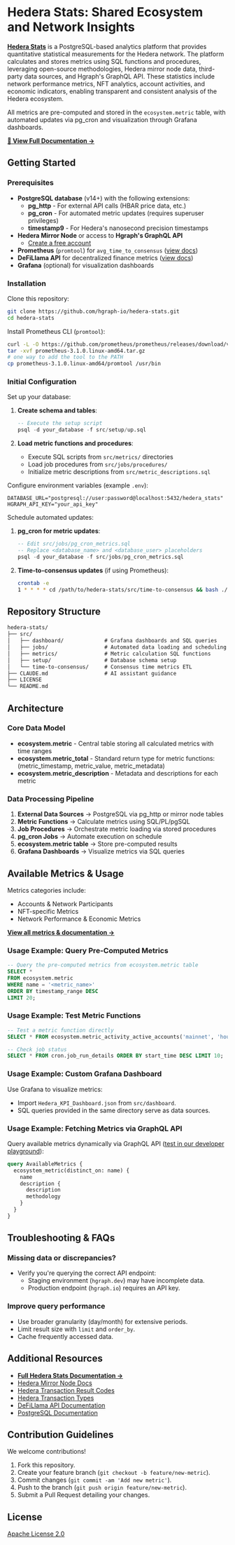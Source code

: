 # Hedera Stats: Shared Ecosystem and Network Insights

**[Hedera Stats](https://docs.hgraph.com/hedera-stats/introduction)** is a PostgreSQL-based analytics platform that provides quantitative statistical measurements for the Hedera network. The platform calculates and stores metrics using SQL functions and procedures, leveraging open-source methodologies, Hedera mirror node data, third-party data sources, and Hgraph's GraphQL API. These statistics include network performance metrics, NFT analytics, account activities, and economic indicators, enabling transparent and consistent analysis of the Hedera ecosystem.

All metrics are pre-computed and stored in the `ecosystem.metric` table, with automated updates via pg_cron and visualization through Grafana dashboards.

**[📖 View Full Documentation →](https://docs.hgraph.com/category/hedera-stats)**

## Getting Started

### Prerequisites

- **PostgreSQL database** (v14+) with the following extensions:
  - **pg_http** - For external API calls (HBAR price data, etc.)
  - **pg_cron** - For automated metric updates (requires superuser privileges)
  - **timestamp9** - For Hedera's nanosecond precision timestamps
- **Hedera Mirror Node** or access to **Hgraph's GraphQL API**
  - [Create a free account](https://hgraph.com/hedera)
- **Prometheus** (`promtool`) for `avg_time_to_consensus` ([view docs](https://prometheus.io/docs/introduction/overview/))
- **DeFiLlama API** for decentralized finance metrics ([view docs](https://defillama.com/docs/api))
- **Grafana** (optional) for visualization dashboards

### Installation

Clone this repository:

```bash
git clone https://github.com/hgraph-io/hedera-stats.git
cd hedera-stats
```

Install Prometheus CLI (`promtool`):

```bash
curl -L -O https://github.com/prometheus/prometheus/releases/download/v3.1.0/prometheus-3.1.0.linux-amd64.tar.gz
tar -xvf prometheus-3.1.0.linux-amd64.tar.gz
# one way to add the tool to the PATH
cp prometheus-3.1.0.linux-amd64/promtool /usr/bin
```

### Initial Configuration

Set up your database:

1. **Create schema and tables**:
   ```sql
   -- Execute the setup script
   psql -d your_database -f src/setup/up.sql
   ```

2. **Load metric functions and procedures**:
   - Execute SQL scripts from `src/metrics/` directories
   - Load job procedures from `src/jobs/procedures/`
   - Initialize metric descriptions from `src/metric_descriptions.sql`

Configure environment variables (example `.env`):

```env
DATABASE_URL="postgresql://user:password@localhost:5432/hedera_stats"
HGRAPH_API_KEY="your_api_key"
```

Schedule automated updates:

1. **pg_cron for metric updates**:
   ```sql
   -- Edit src/jobs/pg_cron_metrics.sql
   -- Replace <database_name> and <database_user> placeholders
   psql -d your_database -f src/jobs/pg_cron_metrics.sql
   ```

2. **Time-to-consensus updates** (if using Prometheus):
   ```bash
   crontab -e
   1 * * * * cd /path/to/hedera-stats/src/time-to-consensus && bash ./run.sh >> ./.raw/cron.log 2>&1
   ```

## Repository Structure

```markdown
hedera-stats/
├── src/
│   ├── dashboard/             # Grafana dashboards and SQL queries
│   ├── jobs/                  # Automated data loading and scheduling
│   ├── metrics/               # Metric calculation SQL functions
│   ├── setup/                 # Database schema setup
│   └── time-to-consensus/     # Consensus time metrics ETL
├── CLAUDE.md                  # AI assistant guidance
├── LICENSE
└── README.md
```

## Architecture

### Core Data Model

- **ecosystem.metric** - Central table storing all calculated metrics with time ranges
- **ecosystem.metric_total** - Standard return type for metric functions: (metric_timestamp, metric_value, metric_metadata)
- **ecosystem.metric_description** - Metadata and descriptions for each metric

### Data Processing Pipeline

1. **External Data Sources** → PostgreSQL via pg_http or mirror node tables
2. **Metric Functions** → Calculate metrics using SQL/PL/pgSQL
3. **Job Procedures** → Orchestrate metric loading via stored procedures
4. **pg_cron Jobs** → Automate execution on schedule
5. **ecosystem.metric table** → Store pre-computed results
6. **Grafana Dashboards** → Visualize metrics via SQL queries

## Available Metrics & Usage

Metrics categories include:

- Accounts & Network Participants
- NFT-specific Metrics
- Network Performance & Economic Metrics

[**View all metrics & documentation →**](https://docs.hgraph.com/category/hedera-stats)

### Usage Example: Query Pre-Computed Metrics

```sql
-- Query the pre-computed metrics from ecosystem.metric table
SELECT *
FROM ecosystem.metric
WHERE name = '<metric_name>'
ORDER BY timestamp_range DESC
LIMIT 20;
```

### Usage Example: Test Metric Functions

```sql
-- Test a metric function directly
SELECT * FROM ecosystem.metric_activity_active_accounts('mainnet', 'hour');

-- Check job status
SELECT * FROM cron.job_run_details ORDER BY start_time DESC LIMIT 10;
```

### Usage Example: Custom Grafana Dashboard

Use Grafana to visualize metrics:

- Import `Hedera_KPI_Dashboard.json` from `src/dashboard`.
- SQL queries provided in the same directory serve as data sources.

### Usage Example: Fetching Metrics via GraphQL API

Query available metrics dynamically via GraphQL API ([test in our developer playground](https://dashboard.hgraph.com)):

```graphql
query AvailableMetrics {
  ecosystem_metric(distinct_on: name) {
    name
    description {
      description
      methodology
    }
  }
}
```

## Troubleshooting & FAQs

### Missing data or discrepancies?

- Verify you're querying the correct API endpoint:
  - Staging environment (`hgraph.dev`) may have incomplete data.
  - Production endpoint (`hgraph.io`) requires an API key.

### Improve query performance

- Use broader granularity (day/month) for extensive periods.
- Limit result size with `limit` and `order_by`.
- Cache frequently accessed data.

## Additional Resources

- [**Full Hedera Stats Documentation →**](https://docs.hgraph.com/category/hedera-stats)
- [Hedera Mirror Node Docs](https://docs.hedera.com/hedera/core-concepts/mirror-nodes)
- [Hedera Transaction Result Codes](https://github.com/hashgraph/hedera-mirror-node/blob/main/hedera-mirror-rest/model/transactionResult.js)
- [Hedera Transaction Types](https://github.com/hashgraph/hedera-mirror-node/blob/main/hedera-mirror-rest/model/transactionType.js)
- [DeFiLlama API Documentation](https://defillama.com/docs/api)
- [PostgreSQL Documentation](https://www.postgresql.org/docs/current/)

## Contribution Guidelines

We welcome contributions!

1. Fork this repository.
2. Create your feature branch (`git checkout -b feature/new-metric`).
3. Commit changes (`git commit -am 'Add new metric'`).
4. Push to the branch (`git push origin feature/new-metric`).
5. Submit a Pull Request detailing your changes.

## License

[Apache License 2.0](https://github.com/hgraph-io/hedera-stats/blob/main/LICENSE)

